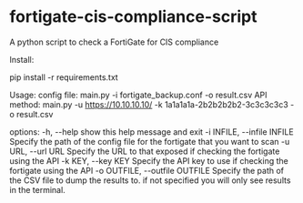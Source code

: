 # fortigate-cis-compliance-script
A python script to check a FortiGate for CIS compliance 

Install:

pip install -r requirements.txt


Usage:
config file: main.py -i fortigate_backup.conf -o result.csv
API method: main.py -u https://10.10.10.10/ -k 1a1a1a1a-2b2b2b2b2-3c3c3c3c3 -o result.csv

options:
  -h, --help            show this help message and exit
  -i INFILE, --infile INFILE
                        Specify the path of the config file for the fortigate that you want to scan
  -u URL, --url URL     Specify the URL to that exposed if checking the fortigate using the API
  -k KEY, --key KEY     Specify the API key to use if checking the fortigate using the API
  -o OUTFILE, --outfile OUTFILE
                        Specify the path of the CSV file to dump the results to. if not specified you will only see results in the terminal.
